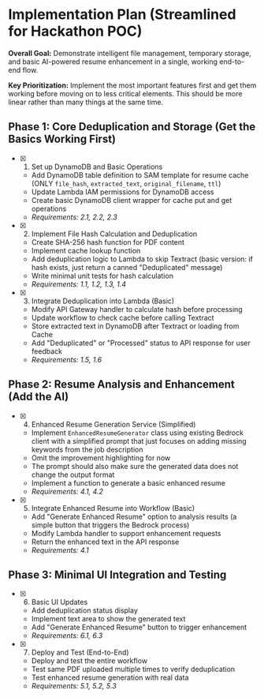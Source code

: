 # Implementation Plan (Streamlined for Hackathon POC)

**Overall Goal:** Demonstrate intelligent file management, temporary storage, and basic AI-powered resume enhancement in a single, working end-to-end flow.

**Key Prioritization:** Implement the most important features first and get them working before moving on to less critical elements. This should be more linear rather than many things at the same time.

## Phase 1: Core Deduplication and Storage (Get the Basics Working First)

- [x] 1. Set up DynamoDB and Basic Operations





  - Add DynamoDB table definition to SAM template for resume cache (ONLY `file_hash`, `extracted_text`, `original_filename`, `ttl`)
  - Update Lambda IAM permissions for DynamoDB access
  - Create basic DynamoDB client wrapper for cache put and get operations
  - _Requirements: 2.1, 2.2, 2.3_

- [x] 2. Implement File Hash Calculation and Deduplication





  - Create SHA-256 hash function for PDF content
  - Implement cache lookup function
  - Add deduplication logic to Lambda to skip Textract (basic version: if hash exists, just return a canned "Deduplicated" message)
  - Write minimal unit tests for hash calculation
  - _Requirements: 1.1, 1.2, 1.3, 1.4_

- [x] 3. Integrate Deduplication into Lambda (Basic)





  - Modify API Gateway handler to calculate hash before processing
  - Update workflow to check cache before calling Textract
  - Store extracted text in DynamoDB after Textract or loading from Cache
  - Add "Deduplicated" or "Processed" status to API response for user feedback
  - _Requirements: 1.5, 1.6_

## Phase 2: Resume Analysis and Enhancement (Add the AI)

- [x] 4. Enhanced Resume Generation Service (Simplified)





  - Implement `EnhancedResumeGenerator` class using existing Bedrock client with a simplified prompt that just focuses on adding missing keywords from the job description
  - Omit the improvement highlighting for now
  - The prompt should also make sure the generated data does not change the output format
  - Implement a function to generate a basic enhanced resume
  - _Requirements: 4.1, 4.2_

- [x] 5. Integrate Enhanced Resume into Workflow (Basic)





  - Add "Generate Enhanced Resume" option to analysis results (a simple button that triggers the Bedrock process)
  - Modify Lambda handler to support enhancement requests
  - Return the enhanced text in the API response
  - _Requirements: 4.1_

## Phase 3: Minimal UI Integration and Testing

- [x] 6. Basic UI Updates





  - Add deduplication status display
  - Implement text area to show the generated text
  - Add "Generate Enhanced Resume" button to trigger enhancement
  - _Requirements: 6.1, 6.3_

- [x] 7. Deploy and Test (End-to-End)





  - Deploy and test the entire workflow
  - Test same PDF uploaded multiple times to verify deduplication
  - Test enhanced resume generation with real data
  - _Requirements: 5.1, 5.2, 5.3_